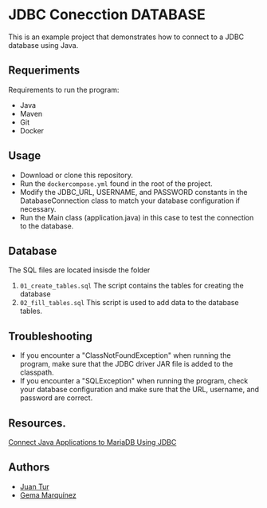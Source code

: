 # JDBC Conecction DATABASE #

This is an example project that demonstrates how to connect to a JDBC database using Java.

## Requeriments

Requirements to run the program:

+ Java
+ Maven 
+ Git
+ Docker 


## Usage

+ Download or clone this repository.
+ Run the `dockercompose.yml` found in the root of the project.
+ Modify the JDBC_URL, USERNAME, and PASSWORD constants in the 
 DatabaseConnection class to match your database configuration if necessary.
+ Run the Main class (application.java) in this case to test the connection to the database.

## Database
The SQL files are located insisde the folder

1. `01_create_tables.sql` The script contains the tables for creating the database
2. `02_fill_tables.sql` This script is used to add data to the database tables. 

## Troubleshooting
+ If you encounter a "ClassNotFoundException" when running the program, make sure that the JDBC driver JAR file is added to the classpath.
+ If you encounter a "SQLException" when running the program, check your database configuration and make sure that the URL, username, and password are correct.

## Resources.
[Connect Java Applications to MariaDB Using JDBC](https://mariadb.com/resources/blog/how-to-connect-java-applications-to-mariadb-using-jdbc/) 


## Authors

+ [Juan Tur](https://github.com/jtur17) 
+ [Gema Marquínez ](https://github.com/gmarquinez)
